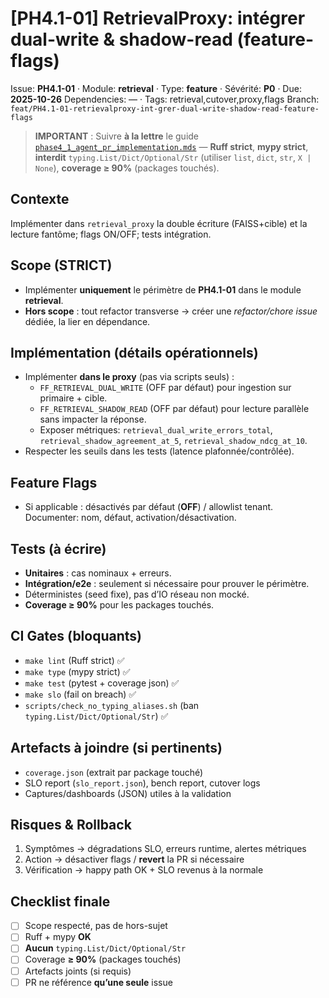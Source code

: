 <!-- PR template generated 2025-10-21 14:17 UTC -->
# [PH4.1-01] RetrievalProxy: intégrer dual-write & shadow-read (feature-flags)

Issue: **PH4.1-01** · Module: **retrieval** · Type: **feature** · Sévérité: **P0** · Due: **2025-10-26**
Dependencies: — · Tags: retrieval,cutover,proxy,flags
Branch: `feat/PH4.1-01-retrievalproxy-int-grer-dual-write-shadow-read-feature-flags`

> **IMPORTANT** : Suivre **à la lettre** le guide [`phase4_1_agent_pr_implementation.mds`](phase4_1_agent_pr_implementation.mds) — **Ruff strict**, **mypy strict**, **interdit** `typing.List/Dict/Optional/Str` (utiliser `list`, `dict`, `str`, `X | None`), **coverage ≥ 90%** (packages touchés).

## Contexte
Implémenter dans `retrieval_proxy` la double écriture (FAISS+cible) et la lecture fantôme; flags ON/OFF; tests intégration.

## Scope (STRICT)
- Implémenter **uniquement** le périmètre de **PH4.1-01** dans le module **retrieval**.
- **Hors scope** : tout refactor transverse → créer une *refactor/chore issue* dédiée, la lier en dépendance.

## Implémentation (détails opérationnels)
- Implémenter **dans le proxy** (pas via scripts seuls) :
  - `FF_RETRIEVAL_DUAL_WRITE` (OFF par défaut) pour ingestion sur primaire + cible.
  - `FF_RETRIEVAL_SHADOW_READ` (OFF par défaut) pour lecture parallèle sans impacter la réponse.
  - Exposer métriques: `retrieval_dual_write_errors_total`, `retrieval_shadow_agreement_at_5`, `retrieval_shadow_ndcg_at_10`.
- Respecter les seuils dans les tests (latence plafonnée/contrôlée).

## Feature Flags
- Si applicable : désactivés par défaut (**OFF**) / allowlist tenant. Documenter: nom, défaut, activation/désactivation.

## Tests (à écrire)
- **Unitaires** : cas nominaux + erreurs.
- **Intégration/e2e** : seulement si nécessaire pour prouver le périmètre.
- Déterministes (seed fixe), pas d’IO réseau non mocké.
- **Coverage ≥ 90%** pour les packages touchés.

## CI Gates (bloquants)
- `make lint` (Ruff strict) ✅
- `make type` (mypy strict) ✅
- `make test` (pytest + coverage json) ✅
- `make slo` (fail on breach) ✅
- `scripts/check_no_typing_aliases.sh` (ban `typing.List/Dict/Optional/Str`) ✅

## Artefacts à joindre (si pertinents)
- `coverage.json` (extrait par package touché)
- SLO report (`slo_report.json`), bench report, cutover logs
- Captures/dashboards (JSON) utiles à la validation

## Risques & Rollback
1) Symptômes → dégradations SLO, erreurs runtime, alertes métriques  
2) Action → désactiver flags / **revert** la PR si nécessaire  
3) Vérification → happy path OK + SLO revenus à la normale

## Checklist finale
- [ ] Scope respecté, pas de hors-sujet
- [ ] Ruff + mypy **OK**
- [ ] **Aucun** `typing.List/Dict/Optional/Str`
- [ ] Coverage **≥ 90%** (packages touchés)
- [ ] Artefacts joints (si requis)
- [ ] PR ne référence **qu’une seule** issue
